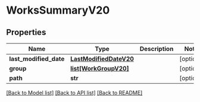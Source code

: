 # WorksSummaryV20

## Properties
Name | Type | Description | Notes
------------ | ------------- | ------------- | -------------
**last_modified_date** | [**LastModifiedDateV20**](LastModifiedDateV20.md) |  | [optional] 
**group** | [**list[WorkGroupV20]**](WorkGroupV20.md) |  | [optional] 
**path** | **str** |  | [optional] 

[[Back to Model list]](../README.md#documentation-for-models) [[Back to API list]](../README.md#documentation-for-api-endpoints) [[Back to README]](../README.md)

